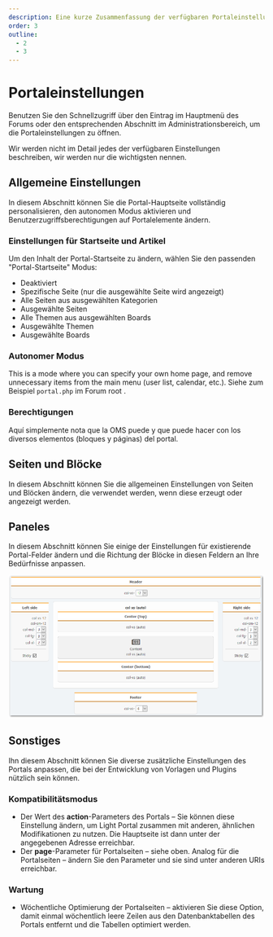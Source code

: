 ```yaml
---
description: Eine kurze Zusammenfassung der verfügbaren Portaleinstellungen
order: 3
outline:
  - 2
  - 3
---
```


# Portaleinstellungen

Benutzen Sie den Schnellzugriff über den Eintrag im Hauptmenü des Forums oder den entsprechenden Abschnitt im Administrationsbereich, um die Portaleinstellungen zu öffnen.

Wir werden nicht im Detail jedes der verfügbaren Einstellungen beschreiben, wir werden nur die wichtigsten nennen.

## Allgemeine Einstellungen

In diesem Abschnitt können Sie die Portal-Hauptseite vollständig personalisieren, den autonomen Modus aktivieren und Benutzerzugriffsberechtigungen auf Portalelemente ändern.

### Einstellungen für Startseite und Artikel

Um den Inhalt der Portal-Startseite zu ändern, wählen Sie den passenden "Portal-Startseite" Modus:

- Deaktiviert
- Spezifische Seite (nur die ausgewählte Seite wird angezeigt)
- Alle Seiten aus ausgewählten Kategorien
- Ausgewählte Seiten
- Alle Themen aus ausgewählten Boards
- Ausgewählte Themen
- Ausgewählte Boards

### Autonomer Modus

This is a mode where you can specify your own home page, and remove unnecessary items from the main menu (user list, calendar, etc.). Siehe zum Beispiel `portal.php` im Forum root .

### Berechtigungen

Aquí simplemente nota que la OMS puede y que puede hacer con los diversos elementos (bloques y páginas) del portal.

## Seiten und Blöcke

In diesem Abschnitt können Sie die allgemeinen Einstellungen von Seiten und Blöcken ändern, die verwendet werden, wenn diese erzeugt oder angezeigt werden.

## Paneles

In diesem Abschnitt können Sie einige der Einstellungen für existierende Portal-Felder ändern und die Richtung der Blöcke in diesen Feldern an Ihre Bedürfnisse anpassen.

![Panels](panels.png)

## Sonstiges

Ihn diesem Abschnitt können Sie diverse zusätzliche Einstellungen des Portals anpassen, die bei der Entwicklung von Vorlagen und Plugins nützlich sein können.

### Kompatibilitätsmodus

- Der Wert des **action**-Parameters des Portals – Sie können diese Einstellung ändern, um Light Portal zusammen mit anderen, ähnlichen Modifikationen zu nutzen. Die Hauptseite ist dann unter der angegebenen Adresse erreichbar.
- Der **page**-Parameter für Portalseiten – siehe oben. Analog für die Portalseiten – ändern Sie den Parameter und sie sind unter anderen URIs erreichbar.

### Wartung

- Wöchentliche Optimierung der Portalseiten – aktivieren Sie diese Option, damit einmal wöchentlich leere Zeilen aus den Datenbanktabellen des Portals entfernt und die Tabellen optimiert werden.
